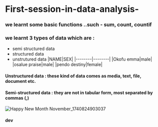 # First-session-in-data-analysis-
### we learnt some basic functions ..such - sum, count, countif
### we learnt 3 types of data which are :
- semi structured data
- structured data
- unstrutured data
  |NAME|SEX|
  |--------|--------|
  |Okofu emma|male|
  |osalue praise|male|
  |pendo destiny|female|
#### **Unstructured data :** these kind of data comes as media, text, file, document etc.
#### Semi-structured data : they are not in tabular form, most separated by commas (,)
![Happy New Month November_1740824903037](https://github.com/user-attachments/assets/d55aecd8-7ec2-4743-8841-8e86a2366ff0)

#### dev
